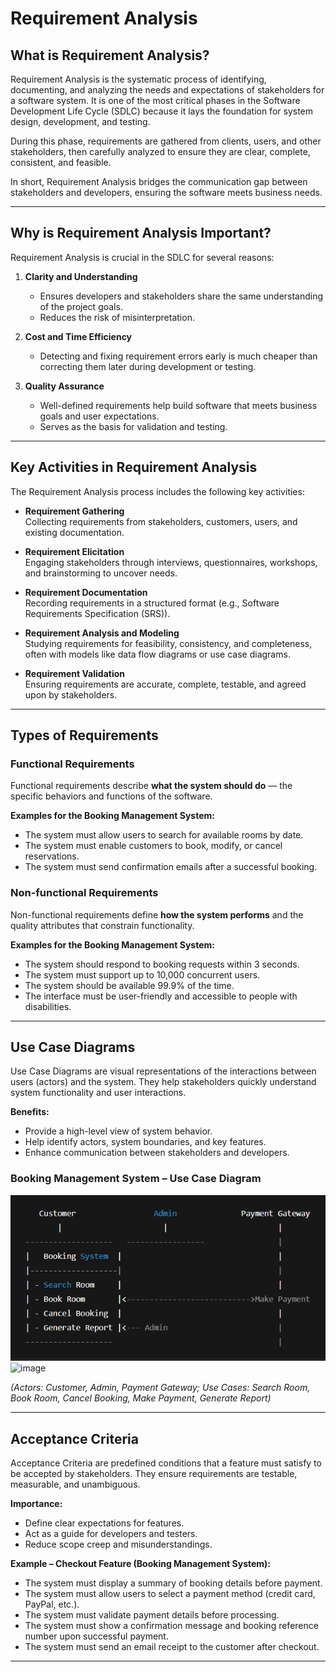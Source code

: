 # Requirement Analysis

## What is Requirement Analysis?
Requirement Analysis is the systematic process of identifying, documenting, and analyzing the needs and expectations of stakeholders for a software system. It is one of the most critical phases in the Software Development Life Cycle (SDLC) because it lays the foundation for system design, development, and testing.  

During this phase, requirements are gathered from clients, users, and other stakeholders, then carefully analyzed to ensure they are clear, complete, consistent, and feasible.  

In short, Requirement Analysis bridges the communication gap between stakeholders and developers, ensuring the software meets business needs.

---

## Why is Requirement Analysis Important?
Requirement Analysis is crucial in the SDLC for several reasons:

1. **Clarity and Understanding**  
   - Ensures developers and stakeholders share the same understanding of the project goals.  
   - Reduces the risk of misinterpretation.  

2. **Cost and Time Efficiency**  
   - Detecting and fixing requirement errors early is much cheaper than correcting them later during development or testing.  

3. **Quality Assurance**  
   - Well-defined requirements help build software that meets business goals and user expectations.  
   - Serves as the basis for validation and testing.  

---

## Key Activities in Requirement Analysis
The Requirement Analysis process includes the following key activities:

- **Requirement Gathering**  
  Collecting requirements from stakeholders, customers, users, and existing documentation.  

- **Requirement Elicitation**  
  Engaging stakeholders through interviews, questionnaires, workshops, and brainstorming to uncover needs.  

- **Requirement Documentation**  
  Recording requirements in a structured format (e.g., Software Requirements Specification (SRS)).  

- **Requirement Analysis and Modeling**  
  Studying requirements for feasibility, consistency, and completeness, often with models like data flow diagrams or use case diagrams.  

- **Requirement Validation**  
  Ensuring requirements are accurate, complete, testable, and agreed upon by stakeholders.  

---

## Types of Requirements

### Functional Requirements
Functional requirements describe **what the system should do** — the specific behaviors and functions of the software.  

**Examples for the Booking Management System:**  
- The system must allow users to search for available rooms by date.  
- The system must enable customers to book, modify, or cancel reservations.  
- The system must send confirmation emails after a successful booking.  

### Non-functional Requirements
Non-functional requirements define **how the system performs** and the quality attributes that constrain functionality.  

**Examples for the Booking Management System:**  
- The system should respond to booking requests within 3 seconds.  
- The system must support up to 10,000 concurrent users.  
- The system should be available 99.9% of the time.  
- The interface must be user-friendly and accessible to people with disabilities.  

---

## Use Case Diagrams
Use Case Diagrams are visual representations of the interactions between users (actors) and the system. They help stakeholders quickly understand system functionality and user interactions.  

**Benefits:**  
- Provide a high-level view of system behavior.  
- Help identify actors, system boundaries, and key features.  
- Enhance communication between stakeholders and developers.  

### Booking Management System – Use Case Diagram  
![Use Case Diagram](./alx-booking-uc.png)  <img width="660" height="348" alt="image" src="https://github.com/user-attachments/assets/834ce290-315a-410c-a203-73043370bb85" />


*(Actors: Customer, Admin, Payment Gateway; Use Cases: Search Room, Book Room, Cancel Booking, Make Payment, Generate Report)*  

---

## Acceptance Criteria
Acceptance Criteria are predefined conditions that a feature must satisfy to be accepted by stakeholders. They ensure requirements are testable, measurable, and unambiguous.  

**Importance:**  
- Define clear expectations for features.  
- Act as a guide for developers and testers.  
- Reduce scope creep and misunderstandings.  

**Example – Checkout Feature (Booking Management System):**  
- The system must display a summary of booking details before payment.  
- The system must allow users to select a payment method (credit card, PayPal, etc.).  
- The system must validate payment details before processing.  
- The system must show a confirmation message and booking reference number upon successful payment.  
- The system must send an email receipt to the customer after checkout.  

---

